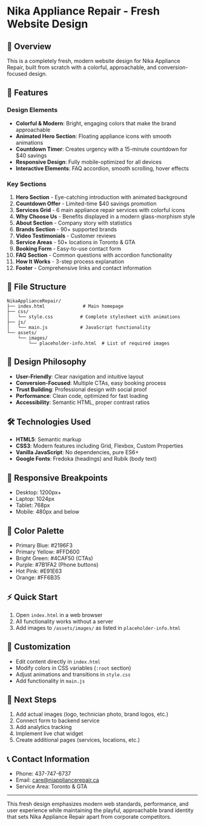 # Nika Appliance Repair - Fresh Website Design

## 🎨 Overview
This is a completely fresh, modern website design for Nika Appliance Repair, built from scratch with a colorful, approachable, and conversion-focused design.

## 🚀 Features

### Design Elements
- **Colorful & Modern**: Bright, engaging colors that make the brand approachable
- **Animated Hero Section**: Floating appliance icons with smooth animations
- **Countdown Timer**: Creates urgency with a 15-minute countdown for $40 savings
- **Responsive Design**: Fully mobile-optimized for all devices
- **Interactive Elements**: FAQ accordion, smooth scrolling, hover effects

### Key Sections
1. **Hero Section** - Eye-catching introduction with animated background
2. **Countdown Offer** - Limited-time $40 savings promotion
3. **Services Grid** - 6 main appliance repair services with colorful icons
4. **Why Choose Us** - Benefits displayed in a modern glass-morphism style
5. **About Section** - Company story with statistics
6. **Brands Section** - 90+ supported brands
7. **Video Testimonials** - Customer reviews
8. **Service Areas** - 50+ locations in Toronto & GTA
9. **Booking Form** - Easy-to-use contact form
10. **FAQ Section** - Common questions with accordion functionality
11. **How It Works** - 3-step process explanation
12. **Footer** - Comprehensive links and contact information

## 📁 File Structure
```
NikaApplianceRepair/
├── index.html              # Main homepage
├── css/
│   └── style.css          # Complete stylesheet with animations
├── js/
│   └── main.js            # JavaScript functionality
└── assets/
    └── images/
        └── placeholder-info.html  # List of required images
```

## 🎯 Design Philosophy
- **User-Friendly**: Clear navigation and intuitive layout
- **Conversion-Focused**: Multiple CTAs, easy booking process
- **Trust Building**: Professional design with social proof
- **Performance**: Clean code, optimized for fast loading
- **Accessibility**: Semantic HTML, proper contrast ratios

## 🛠️ Technologies Used
- **HTML5**: Semantic markup
- **CSS3**: Modern features including Grid, Flexbox, Custom Properties
- **Vanilla JavaScript**: No dependencies, pure ES6+
- **Google Fonts**: Fredoka (headings) and Rubik (body text)

## 📱 Responsive Breakpoints
- Desktop: 1200px+
- Laptop: 1024px
- Tablet: 768px
- Mobile: 480px and below

## 🎨 Color Palette
- Primary Blue: #2196F3
- Primary Yellow: #FFD600
- Bright Green: #4CAF50 (CTAs)
- Purple: #7B1FA2 (Phone buttons)
- Hot Pink: #E91E63
- Orange: #FF6B35

## ⚡ Quick Start
1. Open `index.html` in a web browser
2. All functionality works without a server
3. Add images to `/assets/images/` as listed in `placeholder-info.html`

## 📝 Customization
- Edit content directly in `index.html`
- Modify colors in CSS variables (`:root` section)
- Adjust animations and transitions in `style.css`
- Add functionality in `main.js`

## 🔧 Next Steps
1. Add actual images (logo, technician photo, brand logos, etc.)
2. Connect form to backend service
3. Add analytics tracking
4. Implement live chat widget
5. Create additional pages (services, locations, etc.)

## 📞 Contact Information
- Phone: 437-747-6737
- Email: care@niappliancerepair.ca
- Service Area: Toronto & GTA

---

This fresh design emphasizes modern web standards, performance, and user experience while maintaining the playful, approachable brand identity that sets Nika Appliance Repair apart from corporate competitors.